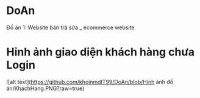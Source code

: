 # DoAn
Đồ án 1: Website bán trà sữa _ ecommerce website
# Hỉnh ảnh giao diện khách hàng chưa Login
![alt text](https://github.com/khoinmdIT99/DoAn/blob/Hình ảnh đồ án/KhachHang.PNG?raw=true)
